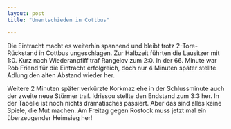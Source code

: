 ```yaml
---
layout: post
title: "Unentschieden in Cottbus"

---
```


Die Eintracht macht es weiterhin spannend und bleibt trotz 2-Tore-Rückstand in Cottbus ungeschlagen. Zur Halbzeit führten die Lausitzer mit 1:0. Kurz nach Wiederanpfiff traf Rangelov zum 2:0. In der 66. Minute war Rob Friend für die Eintracht erfolgreich, doch nur 4 Minuten später stellte Adlung den alten Abstand wieder her.

Weitere 2 Minuten später verkürzte Korkmaz ehe in der Schlussminute auch der zweite neue Stürmer traf. Idrissou stellte den Endstand zum 3:3 her. In der Tabelle ist noch nichts dramatisches passiert. Aber das sind alles keine Spiele, die Mut machen. Am Freitag gegen Rostock muss jetzt mal ein überzeugender Heimsieg her!
